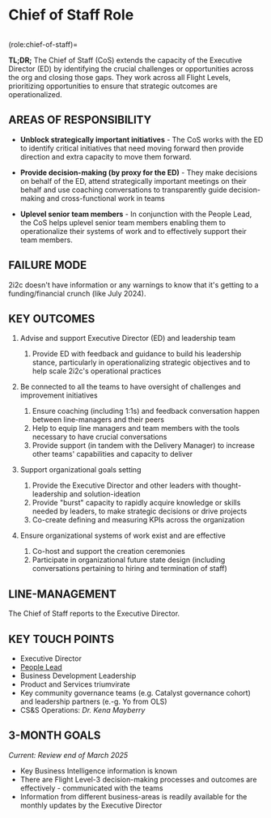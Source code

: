 # Chief of Staff Role

```{role} Chief of Staff

```

(role:chief-of-staff)=

**TL;DR;** The Chief of Staff (CoS) extends the capacity of the Executive Director (ED) by identifying the crucial challenges or opportunities across the org and closing those gaps. They work across all Flight Levels, prioritizing opportunities to ensure that strategic outcomes are operationalized.

## AREAS OF RESPONSIBILITY

-   **Unblock strategically important initiatives** - The CoS works with the ED to identify critical initiatives that need moving forward then provide direction and extra capacity to move them forward.

-   **Provide decision-making (by proxy for the ED)** - They make decisions on behalf of the ED, attend strategically important meetings on their behalf and use coaching conversations to transparently guide decision-making and cross-functional work in teams

-   **Uplevel senior team members** - In conjunction with the People Lead, the CoS helps uplevel senior team members enabling them to operationalize their systems of work and to effectively support their team members.

## FAILURE MODE

2i2c doesn't have information or any warnings to know that it's getting to a funding/financial crunch (like July 2024).

## KEY OUTCOMES

1. Advise and support Executive Director (ED) and leadership team

    1. Provide ED with feedback and guidance to build his leadership stance, particularly in operationalizing strategic objectives and to help scale 2i2c's operational practices

2. Be connected to all the teams to have oversight of challenges and improvement initiatives
    1. Ensure coaching (including 1:1s) and feedback conversation happen between line-managers and their peers
    2. Help to equip line managers and team members with the tools necessary to have crucial conversations
    3. Provide support (in tandem with the Delivery Manager) to increase other teams' capabilities and capacity to deliver
3. Support organizational goals setting
    1. Provide the Executive Director and other leaders with thought-leadership and solution-ideation
    2. Provide "burst" capacity to rapidly acquire knowledge or skills needed by leaders, to make strategic decisions or drive projects
    3. Co-create defining and measuring KPIs across the organization
4. Ensure organizational systems of work exist and are effective
    1. Co-host and support the creation ceremonies
    2. Participate in organizational future state design (including conversations pertaining to hiring and termination of staff)

## LINE-MANAGEMENT

The Chief of Staff reports to the Executive Director.

## KEY TOUCH POINTS

-   Executive Director
-   [People Lead](role-people-lead.md)
-   Business Development Leadership
-   Product and Services triumvirate
-   Key community governance teams (e.g. Catalyst governance cohort) and leadership partners (e.-g. Yo from OLS)
-   CS&S Operations: _Dr. Kena Mayberry_

## 3-MONTH GOALS

_Current: Review end of March 2025_

-   Key Business Intelligence information is known
-   There are Flight Level-3 decision-making processes and outcomes are effectively - communicated with the teams
-   Information from different business-areas is readily available for the monthly updates by the Executive Director
